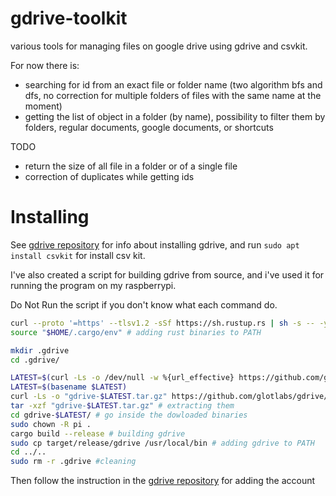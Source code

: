 # gdrive-toolkit

various tools for managing files on google drive using gdrive and csvkit.

For now there is:

- searching for id from an exact file or folder name (two algorithm bfs and dfs, no correction for multiple folders of files with the same name at the moment)
- getting the list of object in a folder (by name), possibility to filter them by folders, regular documents, google documents, or shortcuts

TODO

- return the size of all file in a folder or of a single file
- correction of duplicates while getting ids

# Installing

See [gdrive repository](https://github.com/glotlabs/gdrive) for info about installing gdrive, and run `sudo apt install csvkit` for install csv kit.

I've also created a script for building gdrive from source, and i've used it for running the program on my raspberrypi.

Do Not Run the script if you don't know what each command do.

```bash
curl --proto '=https' --tlsv1.2 -sSf https://sh.rustup.rs | sh -s -- -y # installing rust silently withount promting
source "$HOME/.cargo/env" # adding rust binaries to PATH

mkdir .gdrive
cd .gdrive/

LATEST=$(curl -Ls -o /dev/null -w %{url_effective} https://github.com/glotlabs/gdrive/releases/latest) # getting latest version code
LATEST=$(basename $LATEST)
curl -Ls -o "gdrive-$LATEST.tar.gz" https://github.com/glotlabs/gdrive/archive/refs/tags/$LATEST.tar.gz # downloading binaries
tar -xzf "gdrive-$LATEST.tar.gz" # extracting them
cd gdrive-$LATEST/ # go inside the dowloaded binaries
sudo chown -R pi .
cargo build --release # building gdrive
sudo cp target/release/gdrive /usr/local/bin # adding gdrive to PATH
cd ../..
sudo rm -r .gdrive #cleaning
```
Then follow the instruction in the [gdrive repository](https://github.com/glotlabs/gdrive) for adding the account